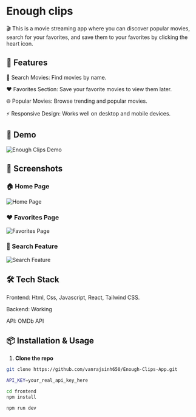 # Enough clips

🎬 This is a movie streaming app where you can discover popular movies, search for your favorites, and save them to your favorites by clicking the heart icon. 

## 🚀 Features

🔎 Search Movies: Find movies by name.

❤️ Favorites Section: Save your favorite movies to view them later.

🌐 Popular Movies: Browse trending and popular movies.

⚡ Responsive Design: Works well on desktop and mobile devices.

## 📸 Demo

![Enough Clips Demo](https://raw.githubusercontent.com/vanrajsinh650/Enough-Clips-App/main/docs/images/demo.gif)


## 📸 Screenshots

### 🏠 Home Page
![Home Page](https://raw.githubusercontent.com/vanrajsinh650/Enough-Clips-App/main/docs/images/1_screenshot.png)

### ❤️ Favorites Page
![Favorites Page](https://github.com/vanrajsinh650/Enough-Clips-App/blob/main/docs/images/2_screenshot.png?raw=true)

### 🔎 Search Feature
![Search Feature](https://github.com/vanrajsinh650/Enough-Clips-App/blob/main/docs/images/3_screenshot.png?raw=true)

## 🛠️ Tech Stack

Frontend: Html, Css, Javascript, React, Tailwind CSS.

Backend: Working 

API: OMDb API

## 📦 Installation & Usage

1. **Clone the repo**
```bash
git clone https://github.com/vanrajsinh650/Enough-Clips-App.git

API_KEY=your_real_api_key_here

cd frontend
npm install

npm run dev

